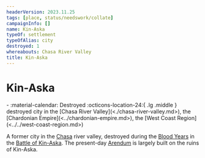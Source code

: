```yaml
---
headerVersion: 2023.11.25
tags: [place, status/needswork/collate]
campaignInfo: []
name: Kin-Aska
typeOf: settlement
typeOfAlias: city
destroyed: 1
whereabouts: Chasa River Valley
title: Kin-Aska
---
```


# Kin-Aska
<div class="grid cards ext-narrow-margin ext-one-column" markdown>
-  
   :material-calendar: Destroyed  
    :octicons-location-24:{ .lg .middle } destroyed city in the [Chasa River Valley](<./chasa-river-valley.md>), the [Chardonian Empire](<../chardonian-empire.md>), the [West Coast Region](<../../west-coast-region.md>)  
</div>


A former city in the [Chasa](<../../../chasa-nahadi-watershed/rivers/chasa.md>) river valley, destroyed during the [Blood Years](<../../../../events/1500s/blood-years.md>) in the [Battle of Kin-Aska](<../../../../events/1500s/battle-of-kin-aska.md>). The present-day [Arendum](<./arendum.md>) is largely built on the ruins of Kin-Aska.



